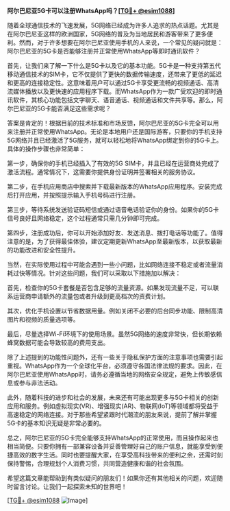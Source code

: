 **阿尔巴尼亚5G卡可以注册WhatsApp吗？[[TG💪+ @esim1088](https://t.me/s/esim1088)]**

随着全球通信技术的飞速发展，5G网络已经成为许多人追求的热点话题。尤其是在阿尔巴尼亚这样的欧洲国家，5G网络的普及为当地居民和游客带来了更多便利。然而，对于许多想要在阿尔巴尼亚使用手机的人来说，一个常见的疑问就是：阿尔巴尼亚的5G卡是否能够注册并正常使用WhatsApp等即时通讯软件？

首先，让我们来了解一下什么是5G卡以及它的基本功能。5G卡是一种支持第五代移动通信技术的SIM卡，它不仅提供了更快的数据传输速度，还带来了更低的延迟和更高的连接稳定性。这意味着用户可以通过5G卡享受更流畅的视频通话、高清流媒体播放以及更快速的应用程序下载。而WhatsApp作为一款广受欢迎的即时通讯软件，其核心功能包括文字聊天、语音通话、视频通话和文件共享等。那么，阿尔巴尼亚的5G卡能否满足这些需求呢？

答案是肯定的！根据目前的技术标准和市场反馈，阿尔巴尼亚的5G卡完全可以用来注册并正常使用WhatsApp。无论是本地用户还是国际游客，只要你的手机支持5G网络并且已经激活了5G服务，就可以轻松地将WhatsApp绑定到你的5G卡上。具体的操作步骤也非常简单：

第一步，确保你的手机已经插入了有效的5G SIM卡，并且已经在运营商处完成了激活流程。通常情况下，这需要你提供身份证明并签署相关的服务协议。

第二步，在手机应用商店中搜索并下载最新版本的WhatsApp应用程序。安装完成后打开应用，并按照提示输入手机号码进行注册。

第三步，等待系统发送验证码短信或通过语音电话验证你的身份。如果你的5G卡信号良好且网络稳定，这个过程通常只需几分钟即可完成。

第四步，注册成功后，你可以开始添加好友、发送消息、拨打电话等功能了。值得注意的是，为了获得最佳体验，建议定期更新WhatsApp至最新版本，以获取最新的功能改进和安全性提升。

当然，在实际使用过程中可能会遇到一些小问题，比如网络连接不稳定或者流量消耗过快等情况。针对这些问题，我们可以采取以下措施加以解决：

首先，检查你的5G卡套餐是否包含足够的流量资源。如果发现流量不足，可以联系运营商申请额外的流量包或者升级到更高档次的资费计划。

其次，优化手机设置以节省数据用量。例如关闭不必要的后台同步功能、限制高清图片和视频的质量选项等。

最后，尽量选择Wi-Fi环境下的使用场景。虽然5G网络的速度非常快，但长期依赖蜂窝数据可能会导致较高的费用支出。

除了上述提到的功能性问题外，还有一些关于隐私保护方面的注意事项也需要引起重视。WhatsApp作为一个全球化平台，必须遵守各国法律法规的要求。因此，在阿尔巴尼亚使用WhatsApp时，请务必遵循当地的网络安全规定，避免上传敏感信息或参与非法活动。

此外，随着科技的进步和社会的发展，未来还有可能出现更多与5G卡相关的创新应用和服务。例如虚拟现实(VR)、增强现实(AR)、物联网(IoT)等领域都将受益于高速稳定的网络连接。对于那些希望紧跟时代潮流的朋友来说，提前了解并掌握5G卡的基本知识无疑是非常必要的。

总之，阿尔巴尼亚的5G卡完全能够支持WhatsApp的正常使用，而且操作起来也相当简便。只要你拥有一部兼容设备并妥善管理好自己的账户信息，就能享受到便捷高效的数字生活。同时也要提醒大家，在享受高科技带来的便利之余，还需时刻保持警惕，合理规划个人消费习惯，共同营造健康和谐的社会氛围。

希望这篇文章能帮助到有类似疑问的朋友们！如果你还有其他相关的问题，欢迎随时留言讨论。让我们一起探索未知的世界吧！

[[TG💪+ @esim1088](https://t.me/s/esim1088) ![Image](https://i.postimg.cc/4NQfJmqS/Snipaste-2025-05-13-00-14-12.png)]